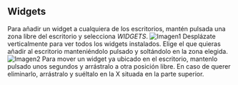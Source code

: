 ## Widgets

Para añadir un widget a cualquiera de los escritorios, mantén pulsada una zona libre del escritorio y selecciona *WIDGETS*.
![Imagen1](http://static.energysistem.com/images/manuals/44483/5a3d362971f72.jpg?1)
Desplázate verticalmente para ver todos los widgets instalados. Elige el que quieras añadir al escritorio manteniéndolo pulsado y soltándolo en la zona elegida.
![Imagen2](http://static.energysistem.com/images/manuals/44483/5a3d3630d3f12.jpg?1)
Para mover un widget ya ubicado en el escritorio, mantenlo pulsado unos segundos y arrástralo a otra posición libre. En caso de querer eliminarlo, arrástralo y suéltalo en la X situada en la parte superior.

